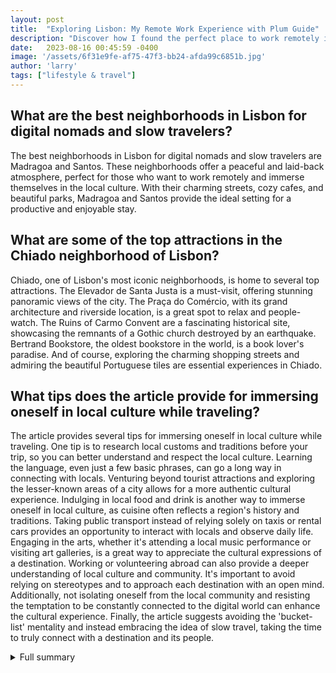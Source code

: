 ```yaml
---
layout: post
title:  "Exploring Lisbon: My Remote Work Experience with Plum Guide"
description: "Discover how I found the perfect place to work remotely in Lisbon and immersed myself in the local culture. Plus, don't miss the top neighborhoods, attractions, and tips!"
date:   2023-08-16 00:45:59 -0400
image: '/assets/6f31e9fe-af75-47f3-bb24-afda99c6851b.jpg'
author: 'larry'
tags: ["lifestyle & travel"]
---
```


## What are the best neighborhoods in Lisbon for digital nomads and slow travelers?
The best neighborhoods in Lisbon for digital nomads and slow travelers are Madragoa and Santos. These neighborhoods offer a peaceful and laid-back atmosphere, perfect for those who want to work remotely and immerse themselves in the local culture. With their charming streets, cozy cafes, and beautiful parks, Madragoa and Santos provide the ideal setting for a productive and enjoyable stay.

## What are some of the top attractions in the Chiado neighborhood of Lisbon?
Chiado, one of Lisbon's most iconic neighborhoods, is home to several top attractions. The Elevador de Santa Justa is a must-visit, offering stunning panoramic views of the city. The Praça do Comércio, with its grand architecture and riverside location, is a great spot to relax and people-watch. The Ruins of Carmo Convent are a fascinating historical site, showcasing the remnants of a Gothic church destroyed by an earthquake. Bertrand Bookstore, the oldest bookstore in the world, is a book lover's paradise. And of course, exploring the charming shopping streets and admiring the beautiful Portuguese tiles are essential experiences in Chiado.

## What tips does the article provide for immersing oneself in local culture while traveling?
The article provides several tips for immersing oneself in local culture while traveling. One tip is to research local customs and traditions before your trip, so you can better understand and respect the local culture. Learning the language, even just a few basic phrases, can go a long way in connecting with locals. Venturing beyond tourist attractions and exploring the lesser-known areas of a city allows for a more authentic cultural experience. Indulging in local food and drink is another way to immerse oneself in local culture, as cuisine often reflects a region's history and traditions. Taking public transport instead of relying solely on taxis or rental cars provides an opportunity to interact with locals and observe daily life. Engaging in the arts, whether it's attending a local music performance or visiting art galleries, is a great way to appreciate the cultural expressions of a destination. Working or volunteering abroad can also provide a deeper understanding of local culture and community. It's important to avoid relying on stereotypes and to approach each destination with an open mind. Additionally, not isolating oneself from the local community and resisting the temptation to be constantly connected to the digital world can enhance the cultural experience. Finally, the article suggests avoiding the 'bucket-list' mentality and instead embracing the idea of slow travel, taking the time to truly connect with a destination and its people.

<details>
  <summary>Full summary</summary>
The article is about the author's experience of working remotely from Lisbon using the booking platform Plum Guide. They share their criteria for finding a place to stay and how they found a home in the Lapa neighborhood. The author also describes their experience of exploring both popular and lesser-known areas of Lisbon and feeling like a local during their stay.<br><br>Belém is the best neighborhood for day trips to the beach. Madragoa and Santos are the best neighborhoods for digital nomads and slow travelers. Baixa, Chiado and Rossio are the best neighborhoods for shopping. Mouraria and Alfama are the best neighborhoods for sightseeing. Bairro Alto and Cais do Sodré are the best neighborhoods for restaurants and nightlife. Parque das Nações is the best neighborhood for families.<br><br>Here are 10 things to see in Chiado: The Elevador de Santa Justa, The Praça do Comércio, The Arco da Rua Augusta, The Ruins of Carmo Convent, Bertrand Bookstore, São Roque Church, The Shopping Streets, Rua das Portas de Santo Antão, The Tagus River, and Portuguese Tiles.<br><br>The article also delves into the history of an oasis in Lisbon, from its accidental creation to its recent revival. And it provides tips on how to immerse yourself in local culture while traveling, including researching local customs and traditions, learning the language, venturing beyond tourist attractions, indulging in local food and drink, exploring the landscape, taking public transport, engaging in the arts, working or volunteering abroad, not relying on stereotypes, not isolating oneself, not being glued to the phone, and avoiding the 'bucket-list' mentality.
</details>

